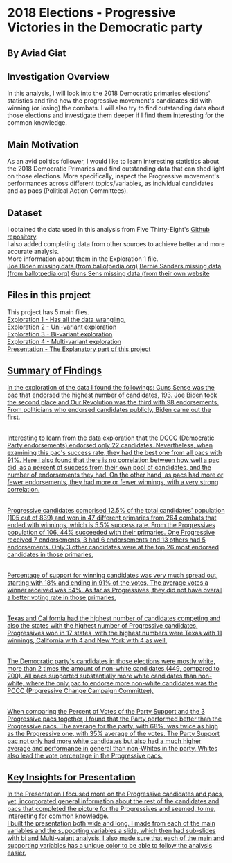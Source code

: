 # 2018 Elections - Progressive Victories in the Democratic party
## By Aviad Giat



## Investigation Overview
In this analysis, I will look into the 2018 Democratic primaries elections' statistics and find how the progressive movement's candidates did with winning (or losing) the combats. I will also try to find outstanding data about those elections and investigate them deeper if I find them interesting for the common knowledge. 



## Main Motivation
As an avid politics follower, I would like to learn interesting statistics about the 2018 Democratic Primaries and find outstanding data that can shed light on those elections. More specifically, inspect the Progressive movement's performances across different topics/variables, as individual candidates and as pacs (Political Action Committees).



## Dataset
I obtained the data used in this analysis from Five Thirty-Eight's <a href="https://github.com/fivethirtyeight/data/tree/master/primary-candidates-2018">Github repository</a>.<br>
I also added completing data from other sources to achieve better and more accurate analysis.<br> More information about them in the Exploration 1 file.<br>
<a href="https://ballotpedia.org/Endorsements_by_Joe_Biden">Joe Biden missing data (from ballotpedia.org)</a>
<a href="https://ballotpedia.org/Endorsements_by_Bernie_Sanders">Bernie Sanders missing data (from ballotpedia.org)</a>
<a href="https://gunsensevoter.org/endorsed-2018/">Guns Sens missing data (from their own website</a>



## Files in this project
This project has 5 main files.<br>
<a href="Exploration1.ipynb">Exploration 1 - Has all the data wrangling.<br>
<a href="Exploration2.ipynb">Exploration 2 - Uni-variant exploration<br>
<a href="Exploration3.ipynb">Exploration 3 - Bi-variant exploration<br>
<a href="Exploration4.ipynb">Exploration 4 - Multi-variant exploration<br>
<a href="Presentation.slides.html">Presentation - The Explanatory part of this project<br>



## Summary of Findings
In the exploration of the data I found the followings:
Guns Sense was the pac that endorsed the highest number of candidates, 193. Joe Biden took the second place and Our Revolution was the third with 98 endorsements. From politicians who endorsed candidates publicly, Biden came out the first.<br><br>

Interesting to learn from the data exploration that the DCCC (Democratic Party endorsements) endorsed only 22 candidates. Nevertheless, when examining this pac's success rate, they had the best one from all pacs with 91%. Here I also found that there is no correlation between how well a pac did, as a percent of success from their own pool of candidates, and the number of endorsements they had. On the other hand, as pacs had more or fewer endorsements, they had more or fewer winnings, with a very strong correlation.<br><br>

Progressive candidates comprised 12.5% of the total candidates' population (105 out of 839) and won in 47 different primaries from 264 combats that ended with winnings, which is 5.5% success rate. From the Progressives population of 106, 44% succeeded with their primaries. One Progressive received 7 endorsements, 3 had 6 endorsements and 13 others had 5 endorsements. Only 3 other candidates were at the top 26 most endorsed candidates in those primaries.<br><br>

Percentage of support for winning candidates was very much spread out, starting with 18% and ending in 91% of the votes. The average votes a winner received was 54%. As far as Progressives, they did not have overall a better voting rate in those primaries.<br><br>

Texas and California had the highest number of candidates competing and also the states with the highest number of Progressive candidates. Progressives won in 17 states, with the highest numbers were Texas with 11 winnings, California with 4 and New York with 4 as well.<br><br>

The Democratic party's candidates in those elections were mostly white, more than 2 times the amount of non-white candidates (449, compared to 200). All pacs supported substantially more white candidates than non-white, where the only pac to endorse more non-white candidates was the PCCC (Progressive Change Campaign Committee). <br><br>

When comparing the Percent of Votes of the Party Support and the 3 Progressive pacs together, I found that the Party performed better than the Progressive pacs. The average for the party, with 68%, was twice as high as the Progressive one, with 35% average of the votes. The Party Support pac not only had more white candidates but also had a much higher average and performance in general than non-Whites in the party. Whites also lead the vote percentage in the Progressive pacs.


## Key Insights for Presentation
In the Presentation I focused more on the Progressive candidates and pacs, yet, incorporated general information about the rest of the candidates and pacs that completed the picture for the Progressives and seemed, to me, interesting for common knowledge.<br>
I built the presentation both wide and long. I made from each of the main variables and the supporting variables a slide, which then had sub-slides with bi and Multi-vaiant analysis. I also made sure that each of the main and supporting variables has a unique color to be able to follow the analysis easier.

